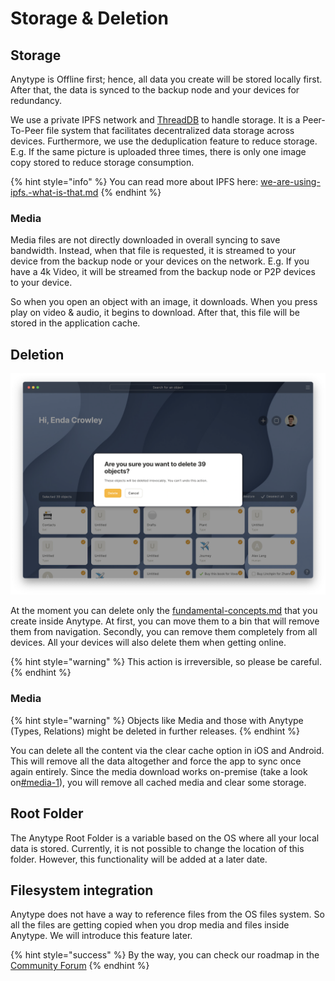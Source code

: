 # Storage & Deletion

## Storage

Anytype is Offline first; hence, all data you create will be stored locally first. After that, the data is synced to the backup node and your devices for redundancy.

We use a private IPFS network and [ThreadDB](https://docs.textile.io/threads/) to handle storage. It is a Peer-To-Peer file system that facilitates decentralized data storage across devices. Furthermore, we use the deduplication feature to reduce storage. E.g. If the same picture is uploaded three times, there is only one image copy stored to reduce storage consumption.

{% hint style="info" %}
You can read more about IPFS here: [we-are-using-ipfs.-what-is-that.md](../faqs/we-are-using-ipfs.-what-is-that.md "mention")
{% endhint %}

### Media

Media files are not directly downloaded in overall syncing to save bandwidth. Instead, when that file is requested, it is streamed to your device from the backup node or your devices on the network. E.g. If you have a 4k Video, it will be streamed from the backup node or P2P devices to your device.

So when you open an object with an image, it downloads. When you press play on video & audio, it begins to download. After that, this file will be stored in the application cache.

## Deletion

![Complete deletion in Bin](<../.gitbook/assets/Screenshot 2021-11-02 at 16.25.23.png>)

At the moment you can delete only the [fundamental-concepts.md](../fundamental-concepts.md "mention") that you create inside Anytype. At first, you can move them to a bin that will remove them from navigation. Secondly, you can remove them completely from all devices. All your devices will also delete them when getting online.

{% hint style="warning" %}
This action is irreversible, so please be careful.
{% endhint %}

### Media

{% hint style="warning" %}
Objects like Media and those with Anytype (Types, Relations) might be deleted in further releases.
{% endhint %}

You can delete all the content via the clear cache option in iOS and Android. This will remove all the data altogether and force the app to sync once again entirely. Since the media download works on-premise (take a look on[#media-1](storage-and-deletion.md#media-1 "mention")), you will remove all cached media and clear some storage.

## Root Folder

The Anytype Root Folder is a variable based on the OS where all your local data is stored. Currently, it is not possible to change the location of this folder. However, this functionality will be added at a later date.

## Filesystem integration

Anytype does not have a way to reference files from the OS files system. So all the files are getting copied when you drop media and files inside Anytype. We will introduce this feature later.

{% hint style="success" %}
By the way, you can check our roadmap in the [Community Forum](https://community.anytype.io/t/release-plan-a-general-roadmap/1283)
{% endhint %}
